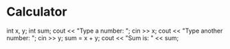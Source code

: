 # Calculator
int x, y; int sum; cout &lt;&lt; "Type a number: "; cin >> x; cout &lt;&lt; "Type another number: "; cin >> y; sum = x + y; cout &lt;&lt; "Sum is: " &lt;&lt; sum;
